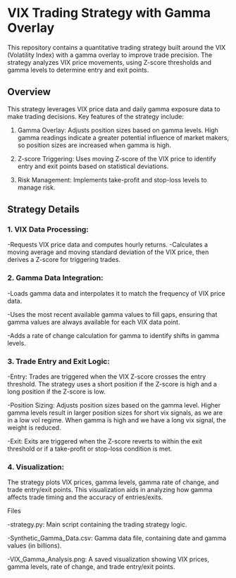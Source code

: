 # VIX Trading Strategy with Gamma Overlay

This repository contains a quantitative trading strategy built around the VIX (Volatility Index) with a gamma overlay to improve trade precision. The strategy analyzes VIX price movements, using Z-score thresholds and gamma levels to determine entry and exit points.

## Overview
This strategy leverages VIX price data and daily gamma exposure data to make trading decisions. Key features of the strategy include:

1. Gamma Overlay: Adjusts position sizes based on gamma levels. High gamma readings indicate a greater potential influence of market makers, so position sizes are increased when gamma is high.
   
2. Z-score Triggering: Uses moving Z-score of the VIX price to identify entry and exit points based on statistical deviations.

3. Risk Management: Implements take-profit and stop-loss levels to manage risk.
   

## Strategy Details
  
### 1. VIX Data Processing:

-Requests VIX price data and computes hourly returns.
-Calculates a moving average and moving standard deviation of the VIX price, then derives a Z-score for triggering trades.

### 2. Gamma Data Integration:

-Loads gamma data and interpolates it to match the frequency of VIX price data.

-Uses the most recent available gamma values to fill gaps, ensuring that gamma values are always available for each VIX data point.

-Adds a rate of change calculation for gamma to identify shifts in gamma levels.

### 3. Trade Entry and Exit Logic:

-Entry: Trades are triggered when the VIX Z-score crosses the entry threshold. The strategy uses a short position if the Z-score is high and a long position if the Z-score is low.

-Position Sizing: Adjusts position sizes based on the gamma level. Higher gamma levels result in larger position sizes for short vix signals, as we are in a low vol regime. When gamma is high and we have a long vix signal, the weight is reduced. 

-Exit: Exits are triggered when the Z-score reverts to within the exit threshold or if a take-profit or stop-loss condition is met.

### 4. Visualization:

The strategy plots VIX prices, gamma levels, gamma rate of change, and trade entry/exit points. This visualization aids in analyzing how gamma affects trade timing and the accuracy of entries/exits.

Files

-strategy.py: Main script containing the trading strategy logic.

-Synthetic_Gamma_Data.csv: Gamma data file, containing date and gamma values (in billions).

-VIX_Gamma_Analysis.png: A saved visualization showing VIX prices, gamma levels, rate of change, and trade entry/exit points.
